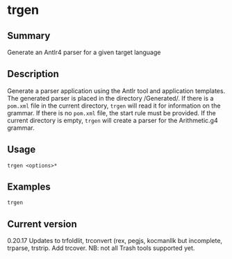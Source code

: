 # trgen

## Summary

Generate an Antlr4 parser for a given target language

## Description

Generate a parser application using the Antlr tool and application templates.
The generated parser is placed in the directory <current-directory>/Generated/.
If there is a `pom.xml` file in the current directory, `trgen` will read
it for information on the grammar. If there is no `pom.xml` file, the start
rule must be provided. If the current directory is empty, `trgen` will
create a parser for the Arithmetic.g4 grammar.

## Usage

    trgen <options>* 

## Examples

    trgen

## Current version

0.20.17 Updates to trfoldlit, trconvert (rex, pegjs, kocmanllk but incomplete, trparse, trstrip. Add trcover. NB: not all Trash tools supported yet.
